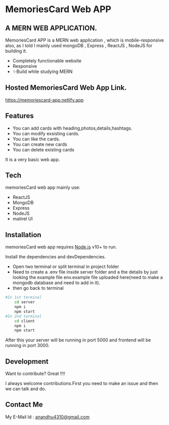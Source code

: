 # MemoriesCard Web APP
##  A MERN WEB APPLICATION.

MemoriesCard APP is a MERN web application , which is mobile-responsive also,
as I told I mainly used mongoDB , Express , ReactJS , NodeJS for building it.

- Completely functionable website
- Responsive
- ✨Build while studying MERN

## Hosted MemoriesCard Web App Link.
https://memoriescard-app.netlify.app


## Features

- You can add cards with heading,photos,details,hashtags.
- You can modify exsisting cards.
- You can like the cards.
- You can create new cards
- You can delete existing cards

It is a very basic web app.

## Tech

memoriesCard web app mainly use:

- ReactJS
- MongoDB
- Express
- NodeJS
- matirel UI

## Installation

memoriesCard web app requires [Node.js](https://nodejs.org/) v10+ to run.

Install the dependencies and devDependencies.
- Open two terminal or split terminal in project folder
- Need to create a .env file inside server folder and a the details by just looking the example file env.example file uploaded here(need to make a mongodb database and need to add in it).
- then go back to terminal

```sh
#In 1st terminal
    cd server
    npm i
    npm start
#In 2nd terminal
    cd client
    npm i
    npm start
```

After this your server will be running in port 5000 and frontend will be running in port 3000. 


## Development

Want to contribute? Great !!!!

I always welcome contributions.First you need to make an issue and then we can talk and do.

## Contact Me

My E-Mail Id :
anandhu4310@gmail.com
